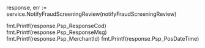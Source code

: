 response, err := service.NotifyFraudScreeningReview(notifyFraudScreeningReview)

fmt.Printf(response.Psp_ResponseCod)
fmt.Printf(response.Psp_ResponseMsg)
fmt.Printf(response.Psp_MerchantId)
fmt.Printf(response.Psp_PosDateTime)
